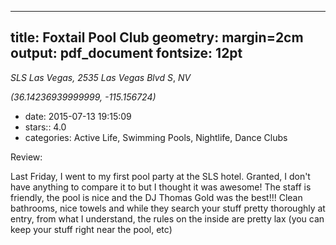 
---
title: Foxtail Pool Club
geometry: margin=2cm
output: pdf_document
fontsize: 12pt
---

_SLS Las Vegas, 2535 Las Vegas Blvd S_, _NV_

*(36.14236939999999, -115.156724)*

- date: 2015-07-13 19:15:09
- stars:: 4.0
-  categories: Active Life, Swimming Pools, Nightlife, Dance Clubs

Review:

Last Friday, I went to my first pool party at the SLS hotel.  Granted, I don't have anything to compare it to but I thought it was awesome!  The staff is friendly, the pool is nice and the DJ Thomas Gold was the best!!!  Clean bathrooms, nice towels and while they search your stuff pretty thoroughly at entry, from what I understand, the rules on the inside are pretty lax (you can keep your stuff right near the pool, etc)

